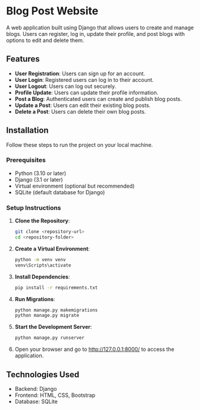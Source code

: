 # Blog Post Website

A web application built using Django that allows users to create and manage blogs. Users can register, log in, update their profile, and post blogs with options to edit and delete them.

## Features

- **User Registration**: Users can sign up for an account.
- **User Login**: Registered users can log in to their account.
- **User Logout**: Users can log out securely.
- **Profile Update**: Users can update their profile information.
- **Post a Blog**: Authenticated users can create and publish blog posts.
- **Update a Post**: Users can edit their existing blog posts.
- **Delete a Post**: Users can delete their own blog posts.

## Installation

Follow these steps to run the project on your local machine.

### Prerequisites

- Python (3.10 or later)
- Django (3.1 or later)
- Virtual environment (optional but recommended)
- SQLite (default database for Django)

### Setup Instructions

1. **Clone the Repository**:
   ```bash
   git clone <repository-url>
   cd <repository-folder>

2. **Create a Virtual Environment**:
   ```bash
   python -m venv venv
   venv\Scripts\activate

3. **Install Dependencies**:
   ```bash
   pip install -r requirements.txt

4. **Run Migrations**:
   ```bash
   python manage.py makemigrations
   python manage.py migrate

5. **Start the Development Server**:
   ```bash
   python manage.py runserver

6. Open your browser and go to http://127.0.0.1:8000/ to access the application.

## Technologies Used
- Backend: Django
- Frontend: HTML, CSS, Bootstrap
- Database: SQLite

